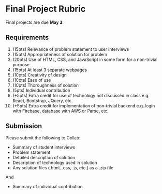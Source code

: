 # Final Project Rubric

Final projects are due **May 3**.

## Requirements

1. (15pts) Relevance of problem statement to user interviews
2. (15pts) Appropriateness of solution for problem
3. (20pts) Use of HTML, CSS, and JavaScript in some form for a non-trivial purpose
4. (15pts) At least 3 separate webpages
5. (10pts) Creativity of design
6. (10pts) Ease of use
7. (10pts) Thoroughness of solution
8. (5pts) Individual contribution
9. (+5pts) Extra credit for use of technology not discussed in class e.g. React, Bootstrap, JQuery, etc.
10. (+5pts) Extra credit for implementation of non-trivial backend e.g. login with Firebase, database with AWS or Parse, etc.

## Submission

Please submit the following to Collab:

* Summary of student interviews
* Problem statement
* Detailed description of solution
* Description of technology used in solution
* Any solution files (.html, .css, .js, etc.) as a .zip file

And

* Summary of individual contribution

